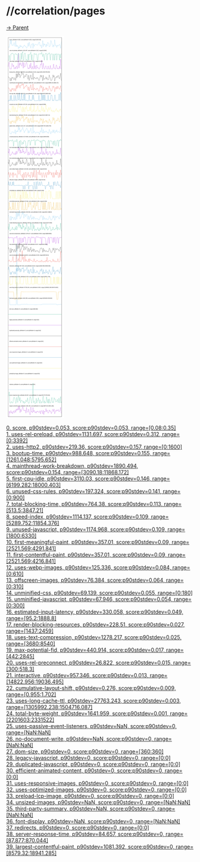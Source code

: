 
# //correlation/pages

[→ Parent](../..)

![PLOT: correlation](./correlation.svg)

[0. score, p90stdev=0.053, score:p90stdev=0.053, range=[0.08:0.35]](../../meta/score/samples/pages)  
[1. uses-rel-preload, p90stdev=1131.697, score:p90stdev=0.312, range=[0:3392]](../../uses-rel-preload/samples/pages/)  
[2. uses-http2, p90stdev=219.36, score:p90stdev=0.157, range=[0:1600]](../../uses-http2/samples/pages/)  
[3. bootup-time, p90stdev=988.648, score:p90stdev=0.155, range=[1261.048:5795.652]](../../bootup-time/samples/pages/)  
[4. mainthread-work-breakdown, p90stdev=1890.494, score:p90stdev=0.154, range=[3090.18:11868.172]](../../mainthread-work-breakdown/samples/pages/)  
[5. first-cpu-idle, p90stdev=3110.03, score:p90stdev=0.146, range=[6199.282:18000.403]](../../first-cpu-idle/samples/pages/)  
[6. unused-css-rules, p90stdev=197.324, score:p90stdev=0.141, range=[0:900]](../../unused-css-rules/samples/pages/)  
[7. total-blocking-time, p90stdev=764.38, score:p90stdev=0.113, range=[513.5:3847.21]](../../total-blocking-time/samples/pages/)  
[8. speed-index, p90stdev=1114.137, score:p90stdev=0.109, range=[5289.752:11854.376]](../../speed-index/samples/pages/)  
[9. unused-javascript, p90stdev=1174.968, score:p90stdev=0.109, range=[1800:6330]](../../unused-javascript/samples/pages/)  
[10. first-meaningful-paint, p90stdev=357.01, score:p90stdev=0.09, range=[2521.569:4291.841]](../../first-meaningful-paint/samples/pages/)  
[11. first-contentful-paint, p90stdev=357.01, score:p90stdev=0.09, range=[2521.569:4216.841]](../../first-contentful-paint/samples/pages/)  
[12. uses-webp-images, p90stdev=125.336, score:p90stdev=0.084, range=[0:610]](../../uses-webp-images/samples/pages/)  
[13. offscreen-images, p90stdev=76.384, score:p90stdev=0.064, range=[0:310]](../../offscreen-images/samples/pages/)  
[14. unminified-css, p90stdev=69.139, score:p90stdev=0.055, range=[0:180]](../../unminified-css/samples/pages/)  
[15. unminified-javascript, p90stdev=67.946, score:p90stdev=0.054, range=[0:300]](../../unminified-javascript/samples/pages/)  
[16. estimated-input-latency, p90stdev=330.058, score:p90stdev=0.049, range=[95.2:1888.8]](../../estimated-input-latency/samples/pages/)  
[17. render-blocking-resources, p90stdev=228.51, score:p90stdev=0.027, range=[1437:2459]](../../render-blocking-resources/samples/pages/)  
[18. uses-text-compression, p90stdev=1278.217, score:p90stdev=0.025, range=[3680:8540]](../../uses-text-compression/samples/pages/)  
[19. max-potential-fid, p90stdev=440.914, score:p90stdev=0.017, range=[442:2845]](../../max-potential-fid/samples/pages/)  
[20. uses-rel-preconnect, p90stdev=26.822, score:p90stdev=0.015, range=[300:518.3]](../../uses-rel-preconnect/samples/pages/)  
[21. interactive, p90stdev=957.346, score:p90stdev=0.013, range=[14822.956:19036.495]](../../interactive/samples/pages/)  
[22. cumulative-layout-shift, p90stdev=0.276, score:p90stdev=0.009, range=[0.955:1.702]](../../cumulative-layout-shift/samples/pages/)  
[23. uses-long-cache-ttl, p90stdev=27763.243, score:p90stdev=0.003, range=[1305992.238:1504716.087]](../../uses-long-cache-ttl/samples/pages/)  
[24. total-byte-weight, p90stdev=1641.959, score:p90stdev=0.001, range=[2201603:2331522]](../../total-byte-weight/samples/pages/)  
[25. uses-passive-event-listeners, p90stdev=NaN, score:p90stdev=0, range=[NaN:NaN]](../../uses-passive-event-listeners/samples/pages/)  
[26. no-document-write, p90stdev=NaN, score:p90stdev=0, range=[NaN:NaN]](../../no-document-write/samples/pages/)  
[27. dom-size, p90stdev=0, score:p90stdev=0, range=[360:360]](../../dom-size/samples/pages/)  
[28. legacy-javascript, p90stdev=0, score:p90stdev=0, range=[0:0]](../../legacy-javascript/samples/pages/)  
[29. duplicated-javascript, p90stdev=0, score:p90stdev=0, range=[0:0]](../../duplicated-javascript/samples/pages/)  
[30. efficient-animated-content, p90stdev=0, score:p90stdev=0, range=[0:0]](../../efficient-animated-content/samples/pages/)  
[31. uses-responsive-images, p90stdev=0, score:p90stdev=0, range=[0:0]](../../uses-responsive-images/samples/pages/)  
[32. uses-optimized-images, p90stdev=0, score:p90stdev=0, range=[0:0]](../../uses-optimized-images/samples/pages/)  
[33. preload-lcp-image, p90stdev=0, score:p90stdev=0, range=[0:0]](../../preload-lcp-image/samples/pages/)  
[34. unsized-images, p90stdev=NaN, score:p90stdev=0, range=[NaN:NaN]](../../unsized-images/samples/pages/)  
[35. third-party-summary, p90stdev=NaN, score:p90stdev=0, range=[NaN:NaN]](../../third-party-summary/samples/pages/)  
[36. font-display, p90stdev=NaN, score:p90stdev=0, range=[NaN:NaN]](../../font-display/samples/pages/)  
[37. redirects, p90stdev=0, score:p90stdev=0, range=[0:0]](../../redirects/samples/pages/)  
[38. server-response-time, p90stdev=84.657, score:p90stdev=0, range=[87.877:870.044]](../../server-response-time/samples/pages/)  
[39. largest-contentful-paint, p90stdev=1081.392, score:p90stdev=0, range=[8579.32:18941.285]](../../largest-contentful-paint/samples/pages/)  
